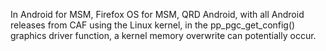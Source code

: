 In Android for MSM, Firefox OS for MSM, QRD Android, with all Android releases from CAF using the Linux kernel, in the pp_pgc_get_config() graphics driver function, a kernel memory overwrite can potentially occur.